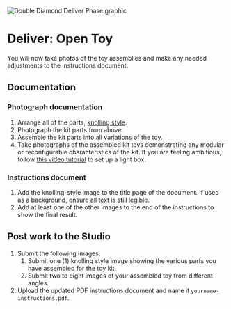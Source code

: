 ![Double Diamond Deliver Phase graphic](/assets/dd-process-deliver-1200px@2x.png)

# Deliver: Open Toy

You will now take photos of the toy assemblies and make any needed adjustments to the instructions document. 

## Documentation

### Photograph documentation

1. Arrange all of the parts, [knolling style](https://en.wikipedia.org/wiki/Knolling).
2. Photograph the kit parts from above.
3. Assemble the kit parts into all variations of the toy.
4. Take photographs of the assembled kit toys demonstrating any modular or reconfigurable characteristics of the kit. If you are feeling ambitious, follow [this video tutorial](https://www.youtube.com/watch?v=T6fnHEvLyAE) to set up a light box. 

### Instructions document

1. Add the knolling-style image to the title page of the document. If used as a background, ensure all text is still legible.
2. Add at least one of the other images to the end of the instructions to show the final result.

## Post work to the Studio

1. Submit the following images:
    1. Submit one (1) knolling style image showing the various parts you have assembled for the toy kit.
    2. Submit two to eight images of your assembled toy from different angles.
2. Upload the updated PDF instructions document and name it `yourname-instructions.pdf`.